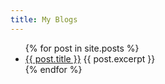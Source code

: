 ```yaml
---
title: My Blogs
---
```


<ul>
  {% for post in site.posts %}
  <li>
    <a href="{{ post.url }}" class="post-preview">{{ post.title }}</a>
    {{ post.excerpt }}
  </li>
  {% endfor %}
</ul>

